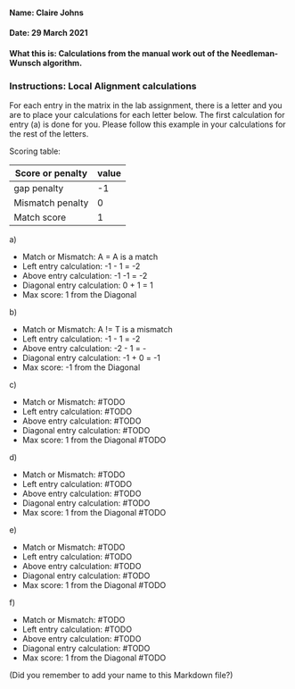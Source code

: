 #### Name: Claire Johns
#### Date: 29 March 2021
#### What this is: Calculations from the manual work out of the Needleman-Wunsch algorithm.

### Instructions: Local Alignment calculations
For each entry in the matrix in the lab assignment, there is a letter and you are to place your calculations for each letter below. The first calculation for entry (a) is done for you. Please follow this example in your calculations for the rest of the letters.

Scoring table:


|Score or penalty| value |
|----------------|-------|
|gap penalty      |-1     |
|Mismatch penalty | 0     |
|Match score     | 1     |


a)
- Match or Mismatch: A = A is a match
- Left entry calculation: -1 - 1 = -2
- Above entry calculation: -1 -1 = -2
- Diagonal entry calculation: 0 + 1 = 1
- Max score: 1 from the Diagonal


b)
- Match or Mismatch:               A != T is a mismatch
- Left entry calculation:          -1 - 1 = -2
- Above entry calculation:         -2 - 1 = -
- Diagonal entry calculation:      -1 + 0 = -1
- Max score: -1 from the Diagonal


c)
- Match or Mismatch:               #TODO
- Left entry calculation:          #TODO
- Above entry calculation:         #TODO
- Diagonal entry calculation:      #TODO
- Max score: 1 from the Diagonal   #TODO


d)
- Match or Mismatch:               #TODO
- Left entry calculation:          #TODO
- Above entry calculation:         #TODO
- Diagonal entry calculation:      #TODO
- Max score: 1 from the Diagonal   #TODO


e)
- Match or Mismatch:               #TODO
- Left entry calculation:          #TODO
- Above entry calculation:         #TODO
- Diagonal entry calculation:      #TODO
- Max score: 1 from the Diagonal   #TODO


f)
- Match or Mismatch:               #TODO
- Left entry calculation:          #TODO
- Above entry calculation:         #TODO
- Diagonal entry calculation:      #TODO
- Max score: 1 from the Diagonal   #TODO



(Did you remember to add your name to this Markdown file?)
